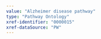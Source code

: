 ```yaml
---
value: "Alzheimer disease pathway"
type: "Pathway Ontology"
xref-identifier: "0000015"
xref-dataSource: "PW"
---
```

